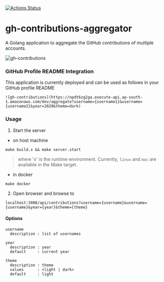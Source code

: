 [![Actions Status](https://github.com/shreyas-sriram/gh-contributions-aggregator/workflows/CI/badge.svg)](https://github.com/shreyas-sriram/gh-contributions-aggregator/actions)
# gh-contributions-aggregator

A Golang application to aggregate the GitHub contributions of multiple accounts.

![gh-contributions](https://npdt6zg2ga.execute-api.ap-south-1.amazonaws.com/dev/aggregate?username=shreyas-sriram&username=shreyas-mesh7&year=2020&theme=light)

### GitHub Profile README Integration

This application is currently deployed and can be used as follows in your GitHub profile README<br>
```
![gh-contributions](https://npdt6zg2ga.execute-api.ap-south-1.amazonaws.com/dev/aggregate?username={username1}&username={username2}&year=2020&theme=dark)
```

### Usage

1. Start the server

- on host machine
```
make build.x && make server.start
```
> where 'x' is the runtime environment. Currently, `linux` and `mac` are available in the Make target.

- in docker
```
make docker
```

2. Open browser and browse to
```
localhost:3000/api/contributions?username={username}&username={username}&year={year}&theme={theme}
```

#### Options

```
username
  description : list of usernames

year
  description : year
  default     : current year

theme
  description : theme
  values      : <light | dark>
  default     : light
```

